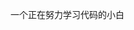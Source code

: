 一个正在努力学习代码的小白
<!---
wei-yu-bo/wei-yu-bo is a ✨ special ✨ repository because its `README.md` (this file) appears on your GitHub profile.
You can click the Preview link to take a look at your changes.
--->
